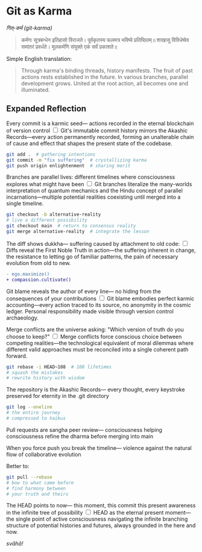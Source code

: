 # Git as Karma

*गित्-कर्म (git-karma)*

> कर्मणः सूत्रबन्धेन इतिहासो विराजते।
> पूर्वकृतस्य फलमत्र भविष्ये प्रतिष्ठितम्॥
> शाखासु विविधेष्वेव समांतरं प्रवर्धते।
> मूलकर्मणि संयुक्ते एकं सर्वं प्रकाशते॥

Simple English translation:

> Through karma's binding threads, history manifests.
> The fruit of past actions rests established in the future.
> In various branches, parallel development grows.
> United at the root action, all becomes one and illuminated.

## Expanded Reflection

Every commit is a karmic seed—
actions recorded in the eternal blockchain
of version control<label for="sn-1" class="margin-toggle sidenote-number"></label>
<input type="checkbox" id="sn-1" class="margin-toggle"/>
<span class="sidenote">Git's immutable commit history mirrors the Akashic Records—every action permanently recorded, forming an unalterable chain of cause and effect that shapes the present state of the codebase.</span>

```bash
git add .  # gathering intentions
git commit -m "fix suffering"  # crystallizing karma
git push origin enlightenment  # sharing merit
```

Branches are parallel lives:
different timelines where
consciousness explores
what might have been<label for="sn-2" class="margin-toggle sidenote-number"></label>
<input type="checkbox" id="sn-2" class="margin-toggle"/>
<span class="sidenote">Git branches literalize the many-worlds interpretation of quantum mechanics and the Hindu concept of parallel incarnations—multiple potential realities coexisting until merged into a single timeline.</span>

```bash
git checkout -b alternative-reality
# live a different possibility
git checkout main  # return to consensus reality
git merge alternative-reality  # integrate the lesson
```

The diff shows dukkha—
suffering caused by
attachment to old code:<label for="sn-3" class="margin-toggle sidenote-number"></label>
<input type="checkbox" id="sn-3" class="margin-toggle"/>
<span class="sidenote">Diffs reveal the First Noble Truth in action—the suffering inherent in change, the resistance to letting go of familiar patterns, the pain of necessary evolution from old to new.</span>

```diff
- ego.maximize()
+ compassion.cultivate()
```

Git blame reveals
the author of every line—
no hiding from
the consequences
of your contributions<label for="sn-4" class="margin-toggle sidenote-number"></label>
<input type="checkbox" id="sn-4" class="margin-toggle"/>
<span class="sidenote">Git blame embodies perfect karmic accounting—every action traced to its source, no anonymity in the cosmic ledger. Personal responsibility made visible through version control archaeology.</span>

Merge conflicts are
the universe asking:
"Which version of truth
do you choose to keep?"<label for="sn-5" class="margin-toggle sidenote-number"></label>
<input type="checkbox" id="sn-5" class="margin-toggle"/>
<span class="sidenote">Merge conflicts force conscious choice between competing realities—the technological equivalent of moral dilemmas where different valid approaches must be reconciled into a single coherent path forward.</span>

```bash
git rebase -i HEAD~108  # 108 lifetimes
# squash the mistakes
# rewrite history with wisdom
```

The repository is
the Akashic Records—
every thought, every keystroke
preserved for eternity
in the .git directory

```bash
git log --oneline
# the entire journey
# compressed to haikus
```

Pull requests are
sangha peer review—
consciousness helping consciousness
refine the dharma
before merging into main

When you force push
you break the timeline—
violence against
the natural flow
of collaborative evolution

Better to:

```bash
git pull --rebase
# bow to what came before
# find harmony between
# your truth and theirs
```

The HEAD points to now—
this moment, this commit
this present awareness
in the infinite tree
of possibility<label for="sn-6" class="margin-toggle sidenote-number"></label>
<input type="checkbox" id="sn-6" class="margin-toggle"/>
<span class="sidenote">HEAD as the eternal present moment—the single point of active consciousness navigating the infinite branching structure of potential histories and futures, always grounded in the here and now.</span>

*svāhā!*